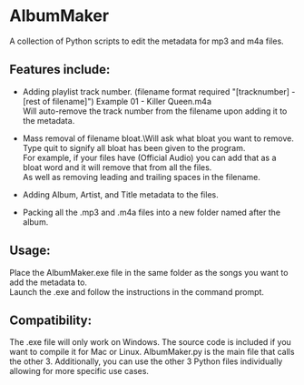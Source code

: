 # AlbumMaker
 
A collection of Python scripts to edit the metadata for mp3 and m4a files.
## Features include:
 - Adding playlist track number. (filename format required "[tracknumber] - [rest of filename]") Example 01 - Killer Queen.m4a\
Will auto-remove the track number from the filename upon adding it to the metadata.

 - Mass removal of filename bloat.\Will ask what bloat you want to remove. Type quit to signify all bloat has been given to the program.\
   For example, if your files have (Official Audio) you can add that as a bloat word and it will remove that from all the files.\
As well as removing leading and trailing spaces in the filename.

 - Adding Album, Artist, and Title metadata to the files.

 - Packing all the .mp3 and .m4a files into a new folder named after the album.

## Usage:
Place the AlbumMaker.exe file in the same folder as the songs you want to add the metadata to.\
Launch the .exe and follow the instructions in the command prompt.

## Compatibility:
The .exe file will only work on Windows. The source code is included if you want to compile it for Mac or Linux. AlbumMaker.py is the main file that calls the other 3.
Additionally, you can use the other 3 Python files individually allowing for more specific use cases.
	
